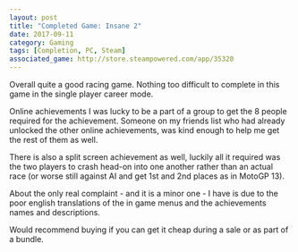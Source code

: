 ```yaml
---
layout: post
title: "Completed Game: Insane 2"
date: 2017-09-11
category: Gaming
tags: [Completion, PC, Steam]
associated_game: http://store.steampowered.com/app/35320
---
```

Overall quite a good racing game.  Nothing too difficult to complete in this game in the single player career mode.

Online achievements I was lucky to be a part of a group to get the 8 people required for the achievement.  Someone on my friends list who had already unlocked the other online achievements, was kind enough to help me get the rest of them as well.

There is also a split screen achievement as well, luckily all it required was the two players to crash head-on into one another rather than an actual race (or worse still against AI and get 1st and 2nd places as in MotoGP 13).

About the only real complaint - and it is a minor one - I have is due to the poor english translations of the in game menus and the achievements names and descriptions.

Would recommend buying if you can get it cheap during a sale or as part of a bundle.
